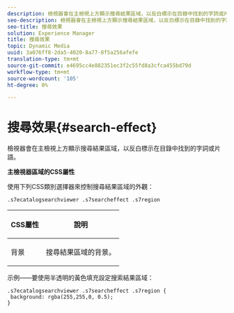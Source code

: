 ```yaml
---
description: 檢視器會在主檢視上方顯示搜尋結果區域，以反白標示在目錄中找到的字詞或片語。
seo-description: 檢視器會在主檢視上方顯示搜尋結果區域，以反白標示在目錄中找到的字詞或片語。
seo-title: 搜尋效果
solution: Experience Manager
title: 搜尋效果
topic: Dynamic Media
uuid: 3a076ff8-2da5-4020-8a77-8f5a256afefe
translation-type: tm+mt
source-git-commit: e4695cc4e882351ec3f2c55fd8a3cfca455bd79d
workflow-type: tm+mt
source-wordcount: '105'
ht-degree: 0%

---
```



# 搜尋效果{#search-effect}

檢視器會在主檢視上方顯示搜尋結果區域，以反白標示在目錄中找到的字詞或片語。

<!--<a id="section_061E550C1C1D4DB2BD663A898895B38C"></a>-->

**主檢視器區域的CSS屬性**

使用下列CSS類別選擇器來控制搜尋結果區域的外觀：

`.s7ecatalogsearchviewer .s7searcheffect .s7region`

<table id="table_94EE3F5BBE4547C0B4943471CEE7EDE4"> 
 <thead> 
  <tr> 
   <th colname="col1" class="entry"> <p> CSS屬性 </p> </th> 
   <th colname="col2" class="entry"> <p>說明 </p> </th> 
  </tr> 
 </thead>
 <tbody> 
  <tr> 
   <td colname="col1"> <p> <span class="codeph"> 背景  </span> </p> </td> 
   <td colname="col2"> <p>搜尋結果區域的背景。 </p> </td> 
  </tr> 
 </tbody> 
</table>

示例——要使用半透明的黃色填充設定搜索結果區域：

```
.s7ecatalogsearchviewer .s7searcheffect .s7region { 
 background: rgba(255,255,0, 0.5); 
}
```

